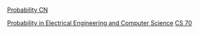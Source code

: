 [Probability CN](https://www.bilibili.com/video/BV1ot411y7mU?p=13&vd_source=8f770dbae4bd9741aa555bb473d35466)

[Probability in Electrical Engineering and Computer Science](https://link.springer.com/content/pdf/10.1007%2F978-3-030-49995-2.pdf)
[CS 70](https://www.eecs70.org/)